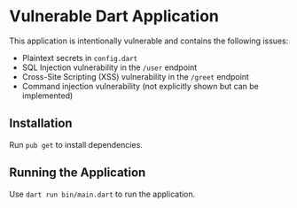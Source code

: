 # Vulnerable Dart Application

This application is intentionally vulnerable and contains the following issues:
- Plaintext secrets in `config.dart`
- SQL Injection vulnerability in the `/user` endpoint
- Cross-Site Scripting (XSS) vulnerability in the `/greet` endpoint
- Command injection vulnerability (not explicitly shown but can be implemented)

## Installation

Run `pub get` to install dependencies.

## Running the Application

Use `dart run bin/main.dart` to run the application.